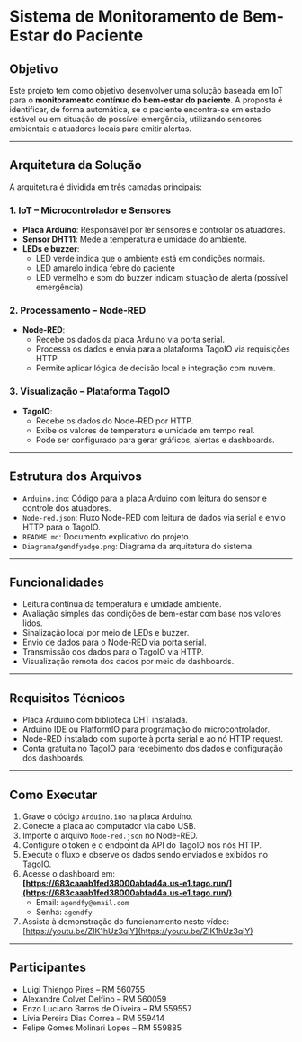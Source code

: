 # Sistema de Monitoramento de Bem-Estar do Paciente

## Objetivo

Este projeto tem como objetivo desenvolver uma solução baseada em IoT para o **monitoramento contínuo do bem-estar do paciente**. A proposta é identificar, de forma automática, se o paciente encontra-se em estado estável ou em situação de possível emergência, utilizando sensores ambientais e atuadores locais para emitir alertas.

---

## Arquitetura da Solução

A arquitetura é dividida em três camadas principais:

### 1. IoT – Microcontrolador e Sensores

- **Placa Arduino**: Responsável por ler sensores e controlar os atuadores.
- **Sensor DHT11**: Mede a temperatura e umidade do ambiente.
- **LEDs e buzzer**:
  - LED verde indica que o ambiente está em condições normais.
  - LED amarelo indica febre do paciente
  - LED vermelho e som do buzzer indicam situação de alerta (possível emergência).

### 2. Processamento – Node-RED

- **Node-RED**:
  - Recebe os dados da placa Arduino via porta serial.
  - Processa os dados e envia para a plataforma TagoIO via requisições HTTP.
  - Permite aplicar lógica de decisão local e integração com nuvem.

### 3. Visualização – Plataforma TagoIO

- **TagoIO**:
  - Recebe os dados do Node-RED por HTTP.
  - Exibe os valores de temperatura e umidade em tempo real.
  - Pode ser configurado para gerar gráficos, alertas e dashboards.

---

## Estrutura dos Arquivos

- `Arduino.ino`: Código para a placa Arduino com leitura do sensor e controle dos atuadores.
- `Node-red.json`: Fluxo Node-RED com leitura de dados via serial e envio HTTP para o TagoIO.
- `README.md`: Documento explicativo do projeto.
- `DiagramaAgendfyedge.png`: Diagrama da arquitetura do sistema.

---

## Funcionalidades

- Leitura contínua da temperatura e umidade ambiente.
- Avaliação simples das condições de bem-estar com base nos valores lidos.
- Sinalização local por meio de LEDs e buzzer.
- Envio de dados para o Node-RED via porta serial.
- Transmissão dos dados para o TagoIO via HTTP.
- Visualização remota dos dados por meio de dashboards.

---

## Requisitos Técnicos

- Placa Arduino com biblioteca DHT instalada.
- Arduino IDE ou PlatformIO para programação do microcontrolador.
- Node-RED instalado com suporte à porta serial e ao nó HTTP request.
- Conta gratuita no TagoIO para recebimento dos dados e configuração dos dashboards.

---

## Como Executar

1. Grave o código `Arduino.ino` na placa Arduino.
2. Conecte a placa ao computador via cabo USB.
3. Importe o arquivo `Node-red.json` no Node-RED.
4. Configure o token e o endpoint da API do TagoIO nos nós HTTP.
5. Execute o fluxo e observe os dados sendo enviados e exibidos no TagoIO.
6. Acesse o dashboard em:  
   **[https://683caaab1fed38000abfad4a.us-e1.tago.run/](https://683caaab1fed38000abfad4a.us-e1.tago.run/)**  
   - Email: `agendfy@email.com`  
   - Senha: `agendfy`
7. Assista à demonstração do funcionamento neste vídeo:  
   [https://youtu.be/ZIK1hUz3qiY](https://youtu.be/ZIK1hUz3qiY)

---

## Participantes

- Luigi Thiengo Pires – RM 560755  
- Alexandre Colvet Delfino – RM 560059  
- Enzo Luciano Barros de Oliveira – RM 559557  
- Lívia Pereira Dias Correa – RM 559414  
- Felipe Gomes Molinari Lopes – RM 559885
